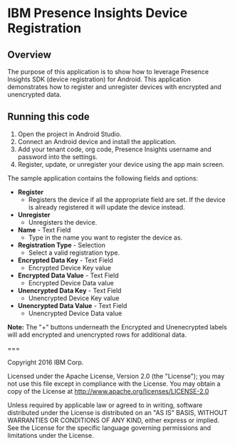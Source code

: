 # IBM Presence Insights Device Registration 

## Overview

The purpose of this application is to show how to leverage Presence Insights SDK (device registration) for Android. This application demonstrates how to register and unregister devices with encrypted and unencrypted data.

## Running this code

1. Open the project in Android Studio. 
2. Connect an Android device and install the application.
3. Add your tenant code, org code, Presence Insights username and password into the settings.
4. Register, update, or unregister your device using the app main screen.

The sample application contains the following fields and options:

* **Register**
	- Registers the device if all the appropriate field are set. If the device is already registered it will update the device instead.
* **Unregister**
	- Unregisters the device.
* **Name** - Text Field
	- Type in the name you want to register the device as.
* **Registration Type** - Selection
	- Select a valid registration type.
* **Encrypted Data Key** - Text Field
	- Encrypted Device Key value
* **Encrypted Data Value** - Text Field
	- Encrypted Device Data value
* **Unencrypted Data Key** - Text Field
    - Unencrypted Device Key value
* **Unencrypted Data Value** - Text Field
    - Unencrypted Device Data value
	
**Note:** The "+" buttons underneath the Encrypted and Unenecrypted labels will add encrypted and unencrypted rows for additional data.

===

Copyright 2016 IBM Corp.

Licensed under the Apache License, Version 2.0 (the "License"); you may not use this file except in compliance with the License. You may obtain a copy of the License at http://www.apache.org/licenses/LICENSE-2.0

Unless required by applicable law or agreed to in writing, software distributed under the License is distributed on an "AS IS" BASIS, WITHOUT WARRANTIES OR CONDITIONS OF ANY KIND, either express or implied. See the License for the specific language governing permissions and limitations under the License.